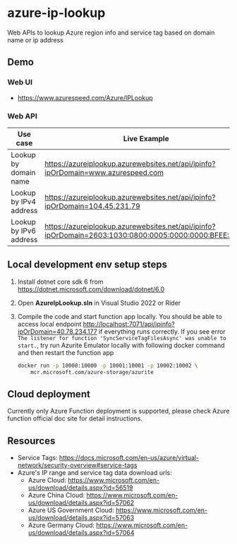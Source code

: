 # azure-ip-lookup

Web APIs to lookup Azure region info and service tag based on domain name or ip address

## Demo

### Web UI

* <https://www.azurespeed.com/Azure/IPLookup>

### Web API

| Use case               | Live Example                                                                                          |
|------------------------|-------------------------------------------------------------------------------------------------------|
| Lookup by domain name  | <https://azureiplookup.azurewebsites.net/api/ipinfo?ipOrDomain=www.azurespeed.com>                      |
| Lookup by IPv4 address | <https://azureiplookup.azurewebsites.net/api/ipinfo?ipOrDomain=104.45.231.79>                           |
| Lookup by IPv6 address | <https://azureiplookup.azurewebsites.net/api/ipinfo?ipOrDomain=2603:1030:0800:0005:0000:0000:BFEE:A418> |

## Local development env setup steps

1. Install dotnet core sdk 6 from <https://dotnet.microsoft.com/download/dotnet/6.0>
2. Open **AzureIpLookup.sln** in Visual Studio 2022 or Rider
3. Compile the code and start function app locally. You should be able to access local endpoint <http://localhost:7071/api/ipinfo?ipOrDomain=40.78.234.177> if everything runs correctly. If you see error `The listener for function 'SyncServiceTagFilesAsync' was unable to start.`, try run Azurite Emulator locally with following docker command and then restart the function app

    ```bash
    docker run -p 10000:10000 -p 10001:10001 -p 10002:10002 \
        mcr.microsoft.com/azure-storage/azurite
    ```

## Cloud deployment

Currently only Azure Function deployment is supported, please check Azure function official doc site for detail instructions.

## Resources

* Service Tags: <https://docs.microsoft.com/en-us/azure/virtual-network/security-overview#service-tags>
* Azure's IP range and service tag data download urls:
  * Azure Cloud: <https://www.microsoft.com/en-us/download/details.aspx?id=56519>
  * Azure China Cloud: <https://www.microsoft.com/en-us/download/details.aspx?id=57062>
  * Azure US Government Cloud: <https://www.microsoft.com/en-us/download/details.aspx?id=57063>
  * Azure Germany Cloud: <https://www.microsoft.com/en-us/download/details.aspx?id=57064>
